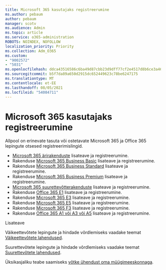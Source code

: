 ```yaml
---
title: Microsoft 365 kasutajaks registreerumine
ms.author: pebaum
author: pebaum
manager: scotv
ms.audience: Admin
ms.topic: article
ms.service: o365-administration
ROBOTS: NOINDEX, NOFOLLOW
localization_priority: Priority
ms.collection: Adm_O365
ms.custom:
- "9002572"
- "5031"
ms.openlocfilehash: ddca43516586c6ba49d87cbb23d9dff77cf2e4517d8b6ce3a46d00e535b59afb
ms.sourcegitcommit: b5f7da89a650d2915dc652449623c78be6247175
ms.translationtype: MT
ms.contentlocale: et-EE
ms.lasthandoff: 08/05/2021
ms.locfileid: "54084711"
---
```

# <a name="sign-up-for-microsoft-365"></a>Microsoft 365 kasutajaks registreerumine

Allpool on erinevate tasuta või ostetavate Microsoft 365 ja Office 365 lepingute otsesed registreerimislingid.

- [Microsoft 365 ärirakenduste](https://products.office.com/business/office-365-business?activetab=pivot%3aoverviewtab) lisateave ja registreerumine.
- Rakenduse [Microsoft 365 Business Basic](https://products.office.com/business/office-365-business-essentials?activetab=pivot%3aoverviewtab) lisateave ja registreerumine.
- Rakenduse [Microsoft 365 Business Standard](https://products.office.com/business/office-365-business-premium?activetab=pivot%3aoverviewtab) lisateave ja registreerumine.
- Rakenduse [Microsoft 365 Business Premium](https://www.microsoft.com/microsoft-365/business/microsoft-365-business?activetab=pivot%3aoverviewtab) lisateave ja registreerumine.
- [Microsoft 365 suurettevõtterakenduste](https://products.office.com/business/office-365-proplus-product?activetab=pivot%3aoverviewtab) lisateave ja registreerumine.
- Rakenduse [Office 365 E1](https://www.microsoft.com/microsoft-365/business/office-365-enterprise-e1-business-software?activetab=pivot:overviewtab) lisateave ja registreerumine.
- Rakenduse [Microsoft 365 E3](https://www.microsoft.com/microsoft-365/enterprise-e3-business-software) lisateave ja registreerumine.
- Rakenduse [Microsoft 365 E5](https://www.microsoft.com/microsoft-365/enterprise-e5-business-software?activetab=pivot%3aoverviewtab) lisateave ja registreerumine.
- Rakenduse [Microsoft 365 F3](https://www.microsoft.com/microsoft-365/microsoft-365-enterprise-f3?activetab=pivot%3aoverviewtab) lisateave ja registreerumine.
- Rakenduse [Office 365 A1 või A3 või A5](https://www.microsoft.com/microsoft-365/academic/compare-office-365-education-plans?activetab=tab:primaryr1) lisateave ja registreerumine.

Lisateave

Väikeettevõtete lepingute ja hindade võrdlemiseks vaadake teemat [Väikeettevõtete lahendused](https://products.office.com/business/small-business-solutions#office-ContentAreaHeadingTemplate-1cuvapm).

Suurettevõtete lepingute ja hindade võrdlemiseks vaadake teemat [Suurettevõtete lahendused](https://www.microsoft.com/microsoft-365/business/compare-more-office-365-for-business-plans).

Üksikasjaliku teabe saamiseks [võtke ühendust oma müügimeeskonnaga](https://go.microsoft.com/fwlink/?linkid=2127718).
